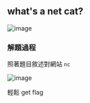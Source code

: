 ## what's a net cat?

![image](https://github.com/user-attachments/assets/c8f4b181-fd4e-48f0-879f-78abed8ac902)

### 解題過程

照著題目敘述對網站 `nc`

![image](https://github.com/user-attachments/assets/99aa9fce-eeed-49c1-95c0-b30e22a52e26)

輕鬆 get flag
